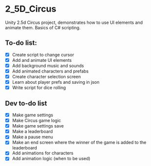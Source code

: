 # 2_5D_Circus

Unity 2.5d Circus project, demonstrates how to use UI elements and animate them. Basics of C# scripting.

## To-do list:

- [x] Create script to change cursor
- [x] Add and animate UI elements
- [x] Add background music and sounds
- [x] Add animated characters and prefabs
- [x] Create character selection screen
- [x] Learn about player prefs and saving in json
- [x] Write script for dice rolling

## Dev to-do list

- [x] Make game settings
- [x] Make Circus game logic
- [x] Make game settings save
- [x] Make a leaderboard
- [x] Make a pause menu
- [x] Make an end screen where the winner of the game is added to the leaderboard
- [x] Add animations for characters
- [x] Add animation logic (when to be used)
